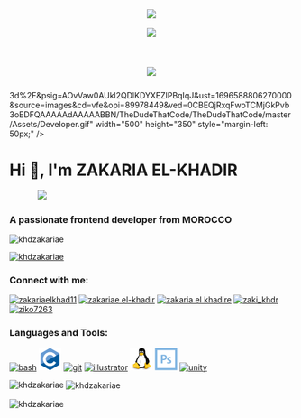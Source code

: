 <div id="header" align="center">
  <img src="https://media.giphy.com/media/HwBlFQZFcAoUcPHZdX/giphy.gif" width="100"/>
</div>
<div align="center">

  ![](https://komarev.com/ghpvc/?username=Ephantuz&style=plastic&color=red&label=PROFILE+VIEWS)

</div>


<h1 align="center">
  <a href="https://git.io/typing-svg">
    <img src="https://readme-typing-svg.herokuapp.com/?lines=Hello+there+buddy!+👋;I+Am+Ephantus+Mwangi...;And+Am+a+Software+Engineer;Welcome+to+my+hubspace!;&center=true&size=20">
  </a>
</h1>3d%2F&psig=AOvVaw0AUkl2QDlKDYXEZlPBqIqJ&ust=1696588806270000&source=images&cd=vfe&opi=89978449&ved=0CBEQjRxqFwoTCMjGkPvb3oEDFQAAAAAdAAAAABBN/TheDudeThatCode/TheDudeThatCode/master/Assets/Developer.gif" width="500" height="350" style="margin-left: 50px;" />
  <h1>Hi 👋, I'm ZAKARIA EL-KHADIR</h1>
  <img width="100" src="https://acegif.com/wp-content/gif/thinking-emoji-30.gif" style="margin-left: 50px;" />
  <h3>A passionate frontend developer from MOROCCO</h3>

  <p><img src="https://komarev.com/ghpvc/?username=khdzakariae&label=Profile%20views&color=0e75b6&style=flat" alt="khdzakariae" /></p>

  <p><a href="https://github.com/ryo-ma/github-profile-trophy"><img src="https://github-profile-trophy.vercel.app/?username=khdzakariae" alt="khdzakariae" /></a></p>

  <h3>Connect with me:</h3>
  <p>
    <a href="https://twitter.com/zakariaelkhad11" target="blank"><img src="https://raw.githubusercontent.com/rahuldkjain/github-profile-readme-generator/master/src/images/icons/Social/twitter.svg" alt="zakariaelkhad11" height="30" width="40" /></a>
    <a href="https://linkedin.com/in//zakariae-el-khadir-533aa6273" target="blank"><img src="https://raw.githubusercontent.com/rahuldkjain/github-profile-readme-generator/master/src/images/icons/Social/linked-in-alt.svg" alt="zakariae el-khadir" height="30" width="40" /></a>
    <a href="https://fb.com/zakaria.elkhadire" target="blank"><img src="https://raw.githubusercontent.com/rahuldkjain/github-profile-readme-generator/master/src/images/icons/Social/facebook.svg" alt="zakaria el khadire" height="30" width="40" /></a>
    <a href="https://instagram.com/zaki_khdr" target="blank"><img src="https://raw.githubusercontent.com/rahuldkjain/github-profile-readme-generator/master/src/images/icons/Social/instagram.svg" alt="zaki_khdr" height="30" width="40" /></a>
    <a href="https://discord.gg/[ziko7263](https://discord.gg/bPbZTzCj)" target="blank"><img src="https://raw.githubusercontent.com/rahuldkjain/github-profile-readme-generator/master/src/images/icons/Social/discord.svg" alt="ziko7263" height="30" width="40" /></a>
  </p>

  <h3>Languages and Tools:</h3>
  <p>
    <a href="https://www.gnu.org/software/bash/" target="_blank" rel="noreferrer"><img src="https://www.vectorlogo.zone/logos/gnu_bash/gnu_bash-icon.svg" alt="bash" width="40" height="40" /></a>
    <a href="https://www.cprogramming.com/" target="_blank" rel="noreferrer"><img src="https://raw.githubusercontent.com/devicons/devicon/master/icons/c/c-original.svg" alt="c" width="40" height="40" /></a>
    <a href="https://git-scm.com/" target="_blank" rel="noreferrer"><img src="https://www.vectorlogo.zone/logos/git-scm/git-scm-icon.svg" alt="git" width="40" height="40" /></a>
    <a href="https://www.adobe.com/in/products/illustrator.html" target="_blank" rel="noreferrer"><img src="https://www.vectorlogo.zone/logos/adobe_illustrator/adobe_illustrator-icon.svg" alt="illustrator" width="40" height="40" /></a>
    <a href="https://www.linux.org/" target="_blank" rel="noreferrer"><img src="https://raw.githubusercontent.com/devicons/devicon/master/icons/linux/linux-original.svg" alt="linux" width="40" height="40" /></a>
    <a href="https://www.photoshop.com/en" target="_blank" rel="noreferrer"><img src="https://raw.githubusercontent.com/devicons/devicon/master/icons/photoshop/photoshop-line.svg" alt="photoshop" width="40" height="40" /></a>
    <a href="https://unity.com/" target="_blank" rel="noreferrer"><img src="https://www.vectorlogo.zone/logos/unity3d/unity3d-icon.svg" alt="unity" width="40" height="40" /></a>
  </p>

  <p><img align="left" src="https://github-readme-stats.vercel.app/api/top-langs?username=khdzakariae&show_icons=true&locale=en&layout=compact" alt="khdzakariae" /></p>

  <p>&nbsp;<img align="center" src="https://github-readme-stats.vercel.app/api?username=khdzakariae&show_icons=true&locale=en" alt="khdzakariae" /></p>

  <p><img align="center" src="https://github-readme-streak-stats.herokuapp.com/?user=khdzakariae&" alt="khdzakariae" /></p>
</div>
